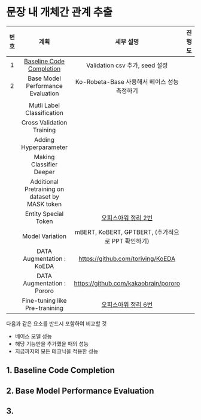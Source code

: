 # 문장 내 개체간 관계 추출

|번호|계획|세부 설명|진행도|
|:---:|:------------:|:------------:|:------:|
|1|[Baseline Code Completion](https://github.com/boostcampaitech2/klue-level2-nlp-04/blob/e4dfd1f6aea9b1263d8eeaad7d3bee1eef280a82/Baseline%20Code%20Completion.md)|Validation csv 추가, seed 설정|
|2|Base Model Performance Evaluation|Ko-Robeta-Base 사용해서 베이스 성능 측정하기|
||||
||Mutli Label Classification||
||Cross Validation Training||
||Adding Hyperparameter||
||Making Classifier Deeper||
||Additional Pretraining on dataset by MASK token||
||Entity Special Token|[오피스아워 정리 2번](https://github.com/sangmandu/SangSangPlus/issues/101#issue-1011979770)|
||Model Variation|mBERT, KoBERT, GPTBERT, (추가적으로 PPT 확인하기)|
||DATA Augmentation : KoEDA|https://github.com/toriving/KoEDA|
||DATA Augmentation : Pororo|https://github.com/kakaobrain/pororo|
||Fine-tuning like Pre-tranining|[오피스아워 정리 6번](https://github.com/sangmandu/SangSangPlus/issues/101#issue-1011979770)|

다음과 같은 요소를 반드시 포함하여 비교할 것
* 베이스 모델 성능
* 해당 기능만을 추가했을 때의 성능
* 지금까지의 모든 테크닉을 적용한 성능

## 1. Baseline Code Completion



## 2. Base Model Performance Evaluation

## 3. 
